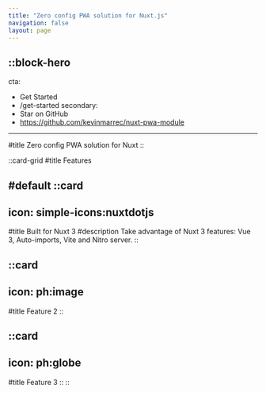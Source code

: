 ```yaml
---
title: "Zero config PWA solution for Nuxt.js"
navigation: false
layout: page
---
```


::block-hero
---
cta:
  - Get Started
  - /get-started
secondary:
  - Star on GitHub
  - https://github.com/kevinmarrec/nuxt-pwa-module
---

#title
Zero config PWA solution for Nuxt
::

::card-grid
#title
Features

#default
  ::card
  ---
  icon: simple-icons:nuxtdotjs
  ---
  #title
  Built for Nuxt 3
  #description
  Take advantage of Nuxt 3 features: Vue 3, Auto-imports, Vite and Nitro server.
  ::

  ::card
  ---
  icon: ph:image
  ---
  #title
  Feature 2
  ::

  ::card
  ---
  icon: ph:globe
  ---
  #title
  Feature 3
  ::
::
